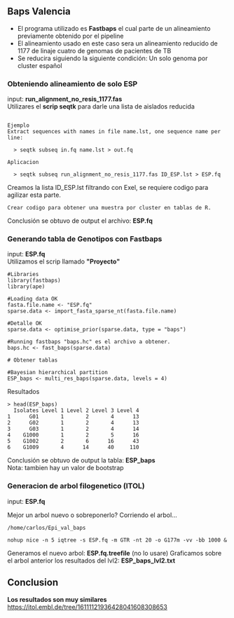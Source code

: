 ## Baps Valencia
- El programa utilizado es **Fastbaps** el cual parte de un alineamiento previamente obtenido por el pipeline  
- El alineamiento usado en este caso sera un alineamiento reducido de 1177 de linaje cuatro de genomas de pacientes de TB  
- Se reducira siguiendo la siguiente condición: Un solo genoma por cluster español

### Obteniendo alineamiento de solo ESP
input: **run_alignment_no_resis_1177.fas**  
Utilizares el **scrip seqtk** para darle una lista de aislados reducida

~~~

Ejemplo
Extract sequences with names in file name.lst, one sequence name per line:

  > seqtk subseq in.fq name.lst > out.fq

Aplicacion

  > seqtk subseq run_alignment_no_resis_1177.fas ID_ESP.lst > ESP.fq

~~~
Creamos la lista ID_ESP.lst filtrando con Exel, se requiere codigo para agilizar esta parte.
~~~
Crear codigo para obtener una muestra por cluster en tablas de R.
~~~

Conclusión se obtuvo de output el archivo: **ESP.fq**

### Generando tabla de Genotipos con Fastbaps
input: **ESP.fq**  
Utilizamos el scrip llamado **"Proyecto"**
~~~
#Libraries
library(fastbaps)
library(ape)

#Loading data OK
fasta.file.name <- "ESP.fq"
sparse.data <- import_fasta_sparse_nt(fasta.file.name)

#Detalle OK
sparse.data <- optimise_prior(sparse.data, type = "baps")

#Running fastbaps "baps.hc" es el archivo a obtener.
baps.hc <- fast_baps(sparse.data)

# Obtener tablas

#Bayesian hierarchical partition
ESP_baps <- multi_res_baps(sparse.data, levels = 4)
~~~
Resultados

~~~
> head(ESP_baps)
  Isolates Level 1 Level 2 Level 3 Level 4
1      G01       1       2       4      13
2      G02       1       2       4      13
3      G03       1       2       4      14
4    G1000       1       2       5      16
5    G1002       2       6      16      43
6    G1009       4      14      40     110
~~~
Conclusión se obtuvo de output la tabla: **ESP_baps**  
Nota: tambien hay un valor de bootstrap

### Generacion de arbol filogenetico (ITOL)
input: **ESP.fq**

Mejor un arbol nuevo o sobreponerlo?
Corriendo el arbol...
~~~
/home/carlos/Epi_val_baps

nohup nice -n 5 iqtree -s ESP.fq -m GTR -nt 20 -o G177m -vv -bb 1000 &
~~~
Generamos el nuevo arbol: **ESP.fq.treefile** (no lo usare)
Graficamos sobre el arbol anterior los resultados del lvl2: **ESP_baps_lvl2.txt**

## Conclusion
**Los resultados son muy similares**
https://itol.embl.de/tree/16111121936428041608308653
